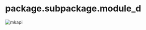 # <span id="package.subpackage.module_d">package.subpackage.module_d</span>

![mkapi](#package.subpackage.module_d)
